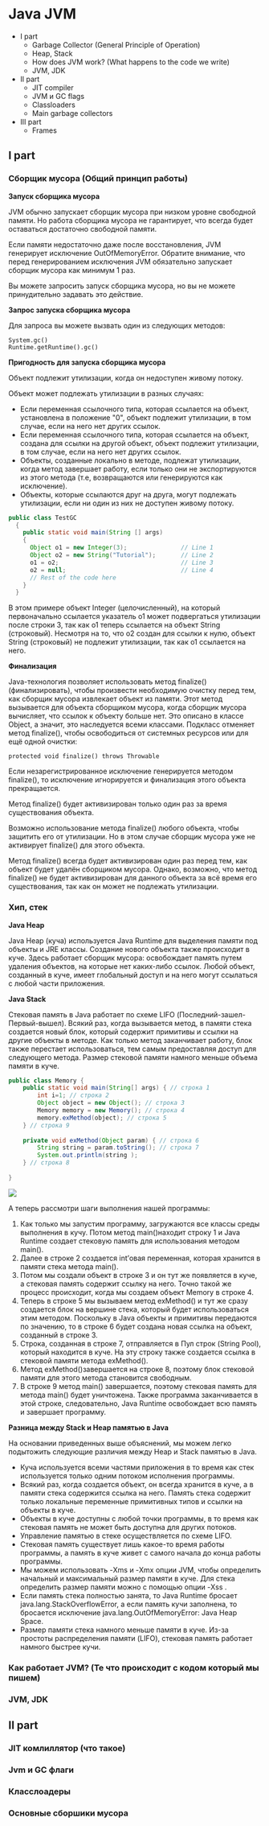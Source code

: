 # Java JVM 

- I part
    - Garbage Collector (General Principle of Operation)
    - Heap, Stack
    - How does JVM work? (What happens to the code we write)
    - JVM, JDK
- II part
    - JIT compiler
    - JVM и GC flags
    - Classloaders
    - Main garbage collectors
- III part
    - Frames
    

## I part

### Сборщик мусора (Общий принцип работы)

**Запуск сборщика мусора**

JVM обычно запускает сборщик мусора при низком уровне свободной памяти. Но работа сборщика мусора не гарантирует, что всегда будет оставаться достаточно свободной памяти.

Если памяти недостаточно даже после восстановления, JVM генерирует исключение OutOfMemoryError. Обратите внимание, что перед генерированием исключения JVM обязательно запускает сборщик мусора как минимум 1 раз.

Вы можете запросить запуск сборщика мусора, но вы не можете принудительно задавать это действие.

**Запрос запуска сборщика мусора**

Для запроса вы можете вызвать один из следующих методов:
```
System.gc()
Runtime.getRuntime().gc()
```

**Пригодность для запуска сборщика мусора**

Объект подлежит утилизации, когда он недоступен живому потоку.

Объект может подлежать утилизации в разных случаях:

- Если переменная ссылочного типа, которая ссылается на объект, установлена в положение "0", объект подлежит утилизации, в том случае, если на него нет других ссылок.
- Если переменная ссылочного типа, которая ссылается на объект, создана для ссылки на другой объект, объект подлежит утилизации, в том случае, если на него нет других ссылок.
- Объекты, созданные локально в методе, подлежат утилизации, когда метод завершает работу, если только они не экспортируются из этого метода (т.е, возвращаются или генерируются как исключение).
- Объекты, которые ссылаются друг на друга, могут подлежать утилизации, если ни один из них не доступен живому потоку.

```java
public class TestGC
  {
    public static void main(String [] args)
    {
      Object o1 = new Integer(3);               // Line 1
      Object o2 = new String("Tutorial");       // Line 2
      o1 = o2;                                  // Line 3
      o2 = null;                                // Line 4
      // Rest of the code here
    }
  }
```


В этом примере объект Integer (целочисленный), на который первоначально ссылается указатель o1 может подвергаться утилизации после строки 3, так как o1 теперь ссылается на объект String (строковый). Несмотря на то, что o2 создан для ссылки к нулю, объект String (строковый) не подлежит утилизации, так как o1 ссылается на него.

**Финализация**

Java-технология позволяет использовать метод finalize() (финализировать), чтобы произвести необходимую очистку перед тем, как сборщик мусора извлекает объект из памяти. Этот метод вызывается для объекта сборщиком мусора, когда сборщик мусора вычисляет, что ссылок к объекту больше нет. Это описано в классе Object, а значит, это наследуется всеми классами. Подкласс отменяет метод finalize(), чтобы освободиться от системных ресурсов или для ещё одной очистки:

`protected void finalize() throws Throwable`

Если незарегистрированное исключение генерируется методом finalize(), то исключение игнорируется и финализация этого объекта прекращается.

Метод finalize() будет активизирован только один раз за время существования объекта.

Возможно использование метода finalize() любого объекта, чтобы защитить его от утилизации. Но в этом случае сборщик мусора уже не активирует finalize() для этого объекта.

Метод finalize() всегда будет активизирован один раз перед тем, как объект будет удалён сборщиком мусора. Однако, возможно, что метод finalize() не будет активизирован для данного объекта за всё время его существования, так как он может не подлежать утилизации.

### Хип, стек

**Java Heap**

Java Heap (куча) используется Java Runtime для выделения памяти под объекты и JRE классы. Создание нового объекта также происходит в куче. Здесь работает сборщик мусора: освобождает память путем удаления объектов, на которые нет каких-либо ссылок. Любой объект, созданный в куче, имеет глобальный доступ и на него могут ссылаться с любой части приложения.

**Java Stack**

Стековая память в Java работает по схеме LIFO (Последний-зашел-Первый-вышел). Всякий раз, когда вызывается метод, в памяти стека создается новый блок, который содержит примитивы и ссылки на другие объекты в методе. Как только метод заканчивает работу, блок также перестает использоваться, тем самым предоставляя доступ для следующего метода.
Размер стековой памяти намного меньше объема памяти в куче.

```java
public class Memory {
    public static void main(String[] args) { // строка 1
        int i=1; // строка 2
        Object object = new Object(); // строка 3
        Memory memory = new Memory(); // строка 4
        memory.exMethod(object); // строка 5
    } // строка 9
 
    private void exMethod(Object param) { // строка 6
        String string = param.toString(); // строка 7
        System.out.println(string );
    } // строка 8
 
}
```

![](img/heap_stack.png)

А теперь рассмотри шаги выполнения нашей программы:

1. Как только мы запустим программу, загружаются все классы среды выполнения в кучу. Потом  метод main()находит строку 1 и Java Runtime создает стековую память для использования методом main().
2. Далее в строке 2 создается int’овая переменная, которая хранится в памяти стека метода main().
3. Потом мы создали объект в строке 3 и он тут же появляется в куче, а стековая память содержит ссылку на него. Точно такой же процесс происходит, когда мы создаем объект Memory в строке 4.
4. Теперь в строке 5 мы вызываем метод exMethod() и тут же сразу создается блок на вершине стека, который будет использоваться этим методом. Поскольку в Java объекты и примитивы передаются по значению, то в строке 6 будет создана новая ссылка на объект, созданный в строке 3.
5. Строка, созданная в строке 7, отправляется в Пул строк (String Pool), который находится в куче. На эту строку также создается ссылка в стековой памяти метода exMethod().
6. Метод exMethod()завершается на строке 8, поэтому блок стековой памяти для этого метода становится свободным.
7. В строке 9 метод main() завершается, поэтому стековая память для метода main() будет уничтожена. Также программа заканчивается в этой строке, следовательно, Java Runtime освобождает всю память и завершает программу.

**Разница между Stack и Heap памятью в Java**

На основании приведенных выше объяснений, мы можем легко подытожить следующие различия между Heap и Stack памятью в Java.

- Куча используется всеми частями приложения в то время как стек используется только одним потоком исполнения программы.
- Всякий раз, когда создается объект, он всегда хранится в куче, а в памяти стека содержится ссылка на него. Память стека содержит только локальные переменные примитивных типов и ссылки на объекты в куче.
- Объекты в куче доступны с любой точки программы, в то время как стековая память не может быть доступна для других потоков.
- Управление памятью в стеке осуществляется по схеме LIFO.
- Стековая память существует лишь какое-то время работы программы, а память в куче живет с самого начала до конца работы программы.
- Мы можем использовать -Xms и -Xmx опции JVM, чтобы определить начальный и максимальный размер памяти в куче. Для стека определить размер памяти можно с помощью опции -Xss .
- Если память стека полностью занята, то Java Runtime бросает java.lang.StackOverflowError, а если память кучи заполнена, то бросается исключение java.lang.OutOfMemoryError: Java Heap Space.
- Размер памяти стека намного меньше памяти в куче. Из-за простоты распределения памяти (LIFO), стековая память работает намного быстрее кучи.

### Как работает JVM? (Те что происходит с кодом который мы пишем)

### JVM, JDK

## II part

### JIT комлиллятор (что такое)

### Jvm и GC флаги

### Класслоадеры

### Основные сборшики мусора

